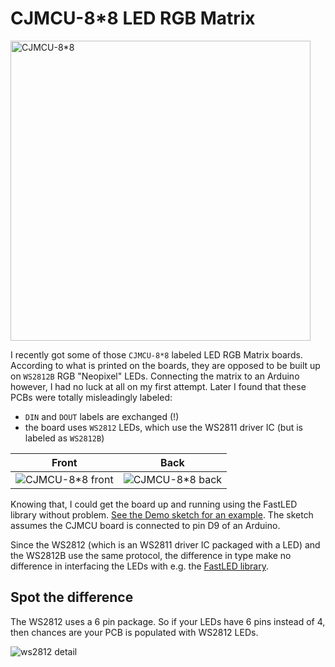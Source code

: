 # CJMCU-8*8 LED RGB Matrix

<img alt="CJMCU-8*8" width=480 src="../images/cjmcu-8x8/cjmcu.jpg">

I recently got some of those `CJMCU-8*8` labeled LED RGB Matrix boards.
According to what is printed on the boards, they are opposed to be built
up on `WS2812B` RGB "Neopixel" LEDs. Connecting the matrix to an Arduino however,
I had no luck at all on my first attempt. Later I found that these PCBs were
totally misleadingly labeled:

* `DIN` and `DOUT` labels are exchanged (!)
* the board uses `WS2812` LEDs, which use the WS2811 driver IC (but is labeled as
  `WS2812B`)

| Front | Back |
| ----- | ---- |
| ![CJMCU-8*8 front](../images/cjmcu-8x8/cjmcu_front.jpg) | ![CJMCU-8*8 back](../images/cjmcu-8x8/cjmcu_back.jpg) |

Knowing that, I could get the board up and running using the FastLED library
without problem. [See the Demo sketch for an example](cjmcu_8x8_sample.ino).
The sketch assumes the CJMCU board is connected to pin D9 of an Arduino.

Since the WS2812 (which is an WS2811 driver IC packaged with a LED) and the WS2812B
use the same protocol, the difference in type make no difference in interfacing
the LEDs with e.g. the [FastLED library](https://github.com/FastLED/FastLED).

## Spot the difference

The WS2812 uses a 6 pin package. So if your LEDs have 6 pins instead of 4,
then chances are your PCB is populated with WS2812 LEDs.

![ws2812 detail](../images/cjmcu-8x8/ws2812_detail.jpg)
